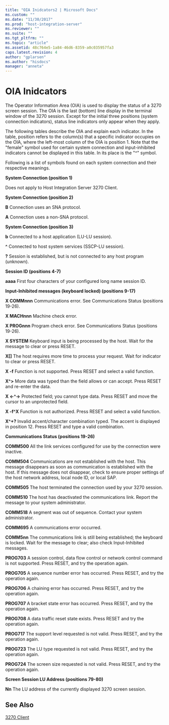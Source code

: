 ```yaml
---
title: "OIA Inidcators2 | Microsoft Docs"
ms.custom: ""
ms.date: "11/30/2017"
ms.prod: "host-integration-server"
ms.reviewer: ""
ms.suite: ""
ms.tgt_pltfrm: ""
ms.topic: "article"
ms.assetid: 48c764e5-1a84-46d6-8359-a0c035957fa3
caps.latest.revision: 4
author: "gplarsen"
ms.author: "hisdocs"
manager: "anneta"
---
```

# OIA Inidcators
The Operator Information Area (OIA) is used to display the status of a 3270 screen session. The OIA is the last (bottom) line display in the terminal window of the 3270 session. Except for the initial three positions (system connection indicators), status line indicators only appear when they apply.  
  
 The following tables describe the OIA and explain each indicator. In the table, position refers to the column(s) that a specific indicator occupies on the OIA, where the left-most column of the OIA is position 1. Note that the "female" symbol used for certain system connection and input-inhibited indicators cannot be displayed in this table. In its place is the "^" symbol.  
  
 Following is a list of symbols found on each system connection and their respective meanings.  
  
 **System Connection (position 1)**  
  
 Does not apply to Host Integration Server 3270 Client.  
  
 **System Connection (position 2)**  
  
 **B** Connection uses an SNA protocol.  
  
 **A** Connection uses a non-SNA protocol.  
  
 **System Connection (position 3)**  
  
 **b** Connected to a host application (LU-LU session).  
  
 **^** Connected to host system services (SSCP-LU session).  
  
 **?** Session is established, but is not connected to any host program (unknown).  
  
 **Session ID (positions 4-7)**  
  
 **aaaa** First four characters of your configured long name session ID.  
  
 **Input-Inhibited messages (keyboard locked) (positions 9-17)**  
  
 **X COMMnnn** Communications error. See Communications Status (positions 19-26).  
  
 **X MACHnnn** Machine check error.  
  
 **X PROGnnn** Program check error. See Communications Status (positions 19-26).  
  
 **X SYSTEM** Keyboard input is being processed by the host. Wait for the message to clear or press RESET.  
  
 **X[]** The host requires more time to process your request. Wait for indicator to clear or press RESET.  
  
 **X -f** Function is not supported. Press RESET and select a valid function.  
  
 **X^>** More data was typed than the field allows or can accept. Press RESET and re-enter the data.  
  
 **X \<-^->** Protected field; you cannot type data. Press RESET and move the cursor to an unprotected field.  
  
 **X -f^X** Function is not authorized. Press RESET and select a valid function.  
  
 **X^+?** Invalid accent/character combination typed. The accent is displayed in position 12. Press RESET and type a valid combination.  
  
 **Communications Status (positions 19-26)**  
  
 **COMM500** All the link services configured for use by the connection were inactive.  
  
 **COMM504** Communications are not established with the host. This message disappears as soon as communication is established with the host. If this message does not disappear, check to ensure proper settings of the host network address, local node ID, or local SAP.  
  
 **COMM505** The host terminated the connection used by your 3270 session.  
  
 **COMM510** The host has deactivated the communications link. Report the message to your system administrator.  
  
 **COMM518** A segment was out of sequence. Contact your system administrator.  
  
 **COMM695** A communications error occurred.  
  
 **COMM5nn** The communications link is still being established; the keyboard is locked. Wait for the message to clear; also check Input-Inhibited messages.  
  
 **PROG703** A session control, data flow control or network control command is not supported. Press RESET, and try the operation again.  
  
 **PROG705** A sequence number error has occurred. Press RESET, and try the operation again.  
  
 **PROG706** A chaining error has occurred. Press RESET, and try the operation again.  
  
 **PROG707** A bracket state error has occurred. Press RESET, and try the operation again.  
  
 **PROG708** A data traffic reset state exists. Press RESET and try the operation again.  
  
 **PROG717** The support level requested is not valid. Press RESET, and try the operation again.  
  
 **PROG723** The LU type requested is not valid. Press RESET, and try the operation again.  
  
 **PROG724** The screen size requested is not valid. Press RESET, and try the operation again.  
  
 **Screen Session LU Address (positions 79-80)**  
  
 **Nn** The LU address of the currently displayed 3270 screen session.  
  
## See Also  
 [3270 Client](../core/3270-client2.md)